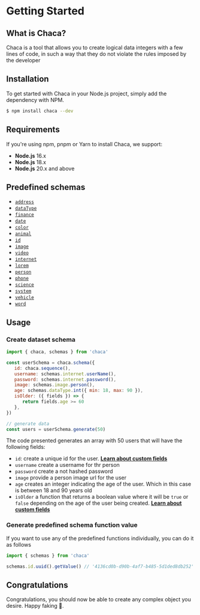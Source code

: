 # Getting Started

## What is Chaca?

Chaca is a tool that allows you to create logical data integers with a few lines of code, in such a way that they do not violate the rules imposed by the developer

## Installation

To get started with Chaca in your Node.js project, simply add the dependency with NPM.

```bash
$ npm install chaca --dev
```

## Requirements

If you're using npm, pnpm or Yarn to install Chaca, we support:

-  **Node.js** 16.x
-  **Node.js** 18.x
-  **Node.js** 20.x and above

## Predefined schemas

-  [`address`](../schemas/address)
-  [`dataType`](../schemas/data_type)
-  [`finance`](../schemas/finance)
-  [`date`](../schemas/date)
-  [`color`](../schemas/color)
-  [`animal`](../schemas/animal)
-  [`id`](../schemas/id)
-  [`image`](../schemas/image)
-  [`video`](../schemas/video)
-  [`internet`](../schemas/internet)
-  [`lorem`](../schemas/lorem)
-  [`person`](../schemas/person)
-  [`phone`](../schemas/phone)
-  [`science`](../schemas/science)
-  [`system`](../schemas/system)
-  [`vehicle`](../schemas/vehicle)
-  [`word`](../schemas/word)

## Usage

### Create dataset schema

```js
import { chaca, schemas } from 'chaca'

const userSchema = chaca.schema({
   id: chaca.sequence(),
   username: schemas.internet.userName(),
   password: schemas.internet.password(),
   image: schemas.image.person(),
   age: schemas.dataType.int({ min: 18, max: 90 }),
   isOlder: ({ fields }) => {
      return fields.age >= 60
   },
})

// generate data
const users = userSchema.generate(50)
```

The code presented generates an array with 50 users that will have the following fields:

-  `id`: create a unique id for the user. **[Learn about custom fields](../fields-type/sequence)**
-  `username` create a username for thr person
-  `password` create a not hashed password
-  `image` provide a person image url for the user
-  `age` creates an integer indicating the age of the user. Which in this case is between 18 and 90 years old
-  `isOlder` a function that returns a boolean value where it will be `true` or `false` depending on the age of the user being created. **[Learn about custom fields](../fields-type/custom)**

### Generate predefined schema function value

If you want to use any of the predefined functions individually, you can do it as follows

```js
import { schemas } from 'chaca'

schemas.id.uuid().getValue() // '4136cd0b-d90b-4af7-b485-5d1ded8db252'
```

## Congratulations

Congratulations, you should now be able to create any complex object you desire. Happy faking 🥳.
